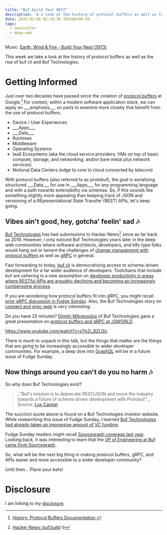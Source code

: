 ```yaml
---
title: "Buf.build Your REST"
description: 'A a look at the history of protocol buffers as well as the rise of buf'
date: 2023-03-06 02:10:56.785300+00:00
tags:
  - newsletter
  - deep-web
---
```


 

Music: [Earth, Wind & Fire - Build Your Nest (1973)](https://www.youtube.com/watch?v=T1w3nM8HrSg)

This week we take a look at the history of protocol buffers as well as the rise of buf cli and Buf Technologies.

# Getting Informed

Just over two decades have passed since the creation of [protocol buffers](https://github.com/orgs/protocolbuffers/repositories) at Google.[^1] For context, within a modern software application stack, we can apply an \_\_\_emphasis\_\_\_ on parts to examine more closely that benefit from the use of protocol buffers.

- Device / User Experiences
- \_\_\_Apps\_\_\_
- \_\_\_Data\_\_\_
- Runtimes
- Middleware
- Operating Systems
- IaaS Ecosystems (aka the cloud service providers; VMs on top of basic compute, storage, and networking; and/or bare metal plus network services)
- Notional Data Centers (edge to core to cloud connected by telecom) 

With protocol buffers (also referred to as protobuf), the goal is serializing structured \_\_\_Data\_\_\_ for use in \_\_\_Apps\_\_\_ for any programming language and with a path towards extensibility via schemas. So, if this sounds like something slightly more appealing than keeping track of JSON and versioning of a REpresentational State Transfer (REST) APIs, let's keep going.

## Vibes ain't good, hey, gotcha' feelin' sad 🎶

[Buf Technologies](https://buf.build) has had submissions to Hacker News[^2] since as far back as 2019. However, I only noticed Buf Technologies years later in the deep web communities where software architects, developers, and k8s type folks would hang out or lament the challenges of [change management with protocol buffers](https://buf.build/product/bsr/) as well as [gRPC](https://buf.build/blog/connect-a-better-grpc) in general.

Fast forwarding to today, [buf cli](https://github.com/bufbuild/buf/) is democratizing access to schema-driven development for a far wider audience of developers. Toolchains that include buf are ushering in a new assumption on [developer productivity in areas where RESTful APIs are arguably declining and becoming an increasingly cumbersome process](https://buf.build/blog/api-design-is-stuck-in-the-past/).

If you are wondering how protocol buffers fit into gRPC, you might recall [prior gRPC discussion in Fudge Sunday](https://fudge.org/archive/k8s-operator-could-you-help-me-place-syscall/). Also, the Buf Technologies story on [connect and grpc-web](https://buf.build/blog/connect-web-protobuf-grpc-in-the-browser) is very interesting. 

Do you have 25 minutes? [Dimitri Mitropoulos](https://github.com/dimitropoulos) of Buf Technologies gave a great presentation on [protocol buffers and gRPC at JSWORLD](https://www.youtube.com/watch?v=xTb2\_8ZLlSc).

https://www.youtube.com/watch?v=xTb2\_8ZLlSc

There is much to unpack in this talk, but the things that matter are the things that are going to be increasingly accessible to wider developer communities. For example, a deep dive into [GraphQL](https://graphql.org) will be in a future issue of Fudge Sunday.

## Now things around you can't do you no harm 🎶

So why does Buf Technologies exist?

> \_"Buf's mission is to deprecate REST/JSON and move the industry towards a future of schema driven development with Protobuf."\_ Source: [Lux Capital](https://www.luxcapital.com/companies/buf)

The succinct quote above is found on a Buf Technologies investor website. While researching this issue of Fudge Sunday, I learned [Buf Technologies had already taken an impressive amount of VC funding](https://www.theglobeandmail.com/business/article-toronto-startup-buf-technologies-raises-more-than-100-million-with-18/).

Fudge Sunday readers might recall [Sourcegraph coverage last year](https://fudge.org/archive/fudge-sunday-needle-in-a-fullstack). Looking back, it was interesting to learn that the [VP of Engineering at Buf came from Sourcegraph](https://www.linkedin.com/in/nickdsnyder/).

So, what will be the next big thing in making protocol buffers, gRPC, and APIs easier and more accessible to a wider developer community? 

Until then… Place your bets!

# Disclosure

I am linking to my [disclosure](https://jaycuthrell.com/disclosure/).

[^1]: [History: Protocol Buffers Documentation ](https://protobuf.dev/history/)
[^2]: [Hacker News: buf.build](https://news.ycombinator.com/from?site=buf.build) 
🤓